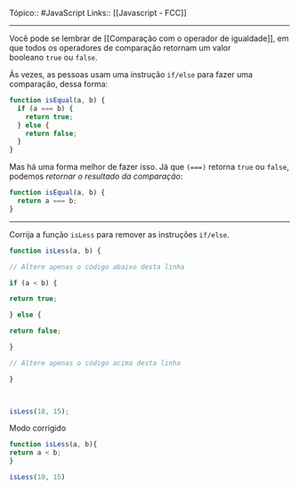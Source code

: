 Tópico:: #JavaScript 
Links:: [[Javascript - FCC]]

---

Você pode se lembrar de [[Comparação com o operador de igualdade]], em que todos os operadores de comparação retornam um valor booleano `true` ou `false`.

Às vezes, as pessoas usam uma instrução `if/else` para fazer uma comparação, dessa forma:

```js
function isEqual(a, b) {
  if (a === b) {
    return true;
  } else {
    return false;
  }
}
```

Mas há uma forma melhor de fazer isso. Já que `(===)` retorna `true` ou `false`, podemos *retornar o resultado da comparação*:

```js
function isEqual(a, b) {
  return a === b;
}
```

---

Corrija a função `isLess` para remover as instruções `if/else`.

```js 
function isLess(a, b) {

// Altere apenas o código abaixo desta linha

if (a < b) {

return true;

} else {

return false;

}

// Altere apenas o código acima desta linha

}

  

isLess(10, 15);
```

Modo corrigido

```js 
function isLess(a, b){
return a < b;
}

isLess(10, 15)
```